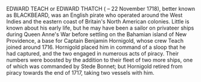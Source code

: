 EDWARD TEACH or EDWARD THATCH ( – 22 November 1718), better known as BLACKBEARD, was an English pirate who operated around the West Indies and the eastern coast of Britain's North American colonies. Little is known about his early life, but he may have been a sailor on privateer ships during Queen Anne's War before settling on the Bahamian island of New Providence, a base for Captain Benjamin Hornigold, whose crew Teach joined around 1716. Hornigold placed him in command of a sloop that he had captured, and the two engaged in numerous acts of piracy. Their numbers were boosted by the addition to their fleet of two more ships, one of which was commanded by Stede Bonnet; but Hornigold retired from piracy towards the end of 1717, taking two vessels with him.
